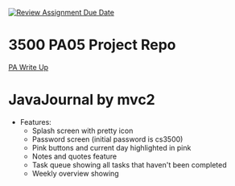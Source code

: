 [![Review Assignment Due Date](https://classroom.github.com/assets/deadline-readme-button-24ddc0f5d75046c5622901739e7c5dd533143b0c8e959d652212380cedb1ea36.svg)](https://classroom.github.com/a/x6ckGcN8)
# 3500 PA05 Project Repo

[PA Write Up](https://markefontenot.notion.site/PA-05-8263d28a81a7473d8372c6579abd6481)

# JavaJournal by mvc2
- Features:
  - Splash screen with pretty icon
  - Password screen (initial password is cs3500)
  - Pink buttons and current day highlighted in pink
  - Notes and quotes feature
  - Task queue showing all tasks that haven't been completed
  - Weekly overview showing
